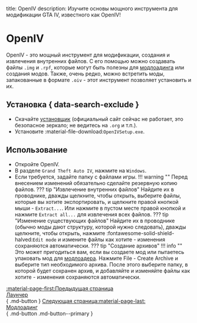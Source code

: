 title: OpenIV
description: Изучите основы мощного инструмента для модификации GTA IV, известного как OpenIV!

# OpenIV
OpenIV - это мощный инструмент для модификации, создания и извлечения внутренних файлов. С его помощью можно создавать файлы `.img` и `.rpf`, которые могут быть полезны для [модлоадинга](modloading.md) или создания модов. Также, очень редко, можно встретить моды, запакованные в формате `.oiv` - этот инструмент позволяет установить и их.
## Установка { data-search-exclude }
* Скачайте [установщик](https://community.pcgamingwiki.com/files/file/2710-openiv-version-41/) (официальный сайт сейчас не работает, это безопасное зеркало; не ведитесь на `.org` и т.п.).
* Установите :material-file-download:`OpenIVSetup.exe`.
## Использование
* Откройте OpenIV.
* В разделе `Grand Theft Auto IV`, нажмите на `Windows`.
* Если требуется, задайте папку с файлами игры.
!!! warning ""
    Перед внесением изменений обязательно сделайте резервную копию файлов.
??? tip "Извлечение внутренних файлов"
    Найдите их в проводнике, дважды щелкните, чтобы открыть, выберите файлы, которые вы хотите экспортировать, и щелкните правой кнопкой мыши - `Extract...`. Или нажмите в пустом месте правой кнопкой и нажмите `Extract all...` для извлечения всех файлов.
??? tip "Изменение существующих файлов"
    Найдите их в проводнике (обычно моды дают структуру, которой нужно следовать), дважды щелкните, чтобы открыть, нажмите :fontawesome-solid-shield-halved:`Edit mode` и измените файлы как хотите - изменения сохраняются автоматически.
??? tip "Создание архивов"
    !!! info ""
        Это может пригодиться вам, если вы создаете мод или пытаетесь упаковать мод для [модлоадера](modloading.md).
    Нажмите File - Create Archive и выберите тип необходимого архива. После этого выберите папку, в которой будет сохранен архив, и добавляйте и изменяйте файлы как хотите - изменения сохраняются автоматически.

[:material-page-first:Предыдущая страница <br>Лаунчер</br>](launcher.md){ .md-button } [Следующая страница:material-page-last: <br>Модлоадинг</br>](modloading.md){ .md-button .md-button--primary }